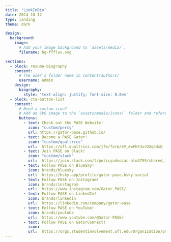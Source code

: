 ```yaml
---
title: 'LinkInBio'
date: 2024-10-12
type: landing
theme: dark

design:
  background:
    image:
      # Add your image background to `assets/media/`.
      filename: bg-ffflux.svg

sections:
  - block: resume-biography
    content:
      # The user's folder name in content/authors/
      username: admin
    design:
      biography:
        style: 'text-align: justify; font-size: 0.8em'
  - block: cta-button-list
    content:
      # Need a custom icon?
      # Add an SVG image to the `assets/media/icons/` folder and reference it in the `icon` field below
      buttons:
        - text: Check out the PASE Website!
          icon: "custom/percy"
          url: https://gator-pase.github.io/
        - text: Become a PASE Gator!
          icon: "custom/qualtrics"
          url:  https://ufl.qualtrics.com/jfe/form/SV_ewFhF3vrD2qodxQ
        - text: Join PASE on Slack!
          icon: "custom/slack"
          url:  https://join.slack.com/t/policyadvocac-blu4799/shared_invite/zt-2sqgon4ow-O0msj48Ujyd__QtJgzO8JA
        - text: Follow PASE on BlueSky!
          icon: brands/bluesky
          url:  https://bsky.app/profile/gator-pase.bsky.social
        - text: Follow PASE on Instagram!
          icon: brands/instagram
          url:  https://www.instagram.com/Gator_PASE/
        - text: Follow PASE on LinkedIn!
          icon: brands/linkedin
          url:  https://linkedin.com/company/gator-pase
        - text: Follow PASE on YouTube!
          icon: brands/youtube
          url:  https://www.youtube.com/@Gator-PASE/
        - text: Follow PASE on GatorConnect!
          icon: 
          url:  https://orgs.studentinvolvement.ufl.edu/Organization/policy-advocacy-in-science-and-engineering
---
```

